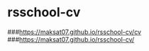 # rsschool-cv
###https://maksat07.github.io/rsschool-cv/cv
###https://maksat07.github.io/rsschool-cv/
